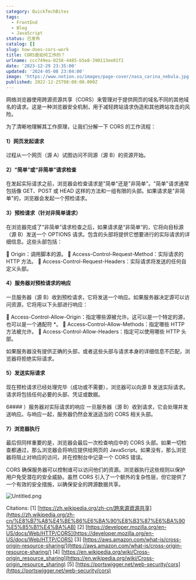 ```yaml
---
category: QuickTechBites
tags:
  - FrontEnd
  - Blog
  - JavaScript
status: 已发布
catalog: []
slug: how-does-cors-work
title: CORS是如何工作的？
urlname: ccc749ea-0258-4485-b5e8-390113ee81f2
date: '2023-12-29 23:35:00'
updated: '2024-05-08 23:04:00'
image: 'https://www.notion.so/images/page-cover/nasa_carina_nebula.jpg'
published: 2022-12-25T08:00:00.000Z
---
```


网络浏览器使用跨源资源共享（CORS）来管理对于提供网页的域名不同的其他域名的请求。这是一种浏览器安全机制，用于减轻跨站请求伪造和其他跨站攻击的风险。


为了清晰地理解其工作原理，让我们分解一下 CORS 的工作流程：


#### 1）网页发起请求
过程从一个网页（源 A）试图访问不同源（源 B）的资源开始。


#### 2）“简单”或“非简单”请求检查
在发起实际请求之前，浏览器会检查请求是"简单"还是"非简单"。"简单"请求通常包括像 GET、POST 或 HEAD 这样的方法和一组有限的头部。如果请求是"非简单"的，浏览器会发起一个预检请求。


#### 3）预检请求（针对非简单请求）
在浏览器完成了“非简单”请求检查之后，如果请求是“非简单”的，它将向目标源（源 B）发送一个 OPTIONS 请求。包含的头部将提供它想要进行的实际请求的详细信息。这些头部包括：


🔸 Origin：调用脚本的源。
🔸 Access-Control-Request-Method：实际请求的 HTTP 方法。
🔸 Access-Control-Request-Headers：实际请求将发送的任何自定义头部。


#### 4）服务器对预检请求的响应
一旦服务器（源 B）收到预检请求，它将发送一个响应。如果服务器决定源可以访问资源，它将用以下头部进行响应：


🔹 Access-Control-Allow-Origin：指定哪些源被允许。这可以是一个特定的源，也可以是一个通配符 *。
🔹 Access-Control-Allow-Methods：指定哪些 HTTP 方法被允许。
🔹 Access-Control-Allow-Headers：指定可以使用哪些 HTTP 头部。


如果服务器没有提供正确的头部，或者这些头部与请求本身的详细信息不匹配，浏览器将拒绝实际请求。


#### 5）发送实际请求
现在预检请求已经处理完毕（成功或不需要），浏览器可以向源 B 发送实际请求。请求将包括任何必要的头部、凭证或数据。


6#### ）服务器对实际请求的响应
一旦服务器（源 B）收到请求，它会处理并发送响应。与响应一起，服务器仍然会发送适当的 CORS 相关头部。


#### 7）浏览器执行
最后但同样重要的是，浏览器会最后一次检查响应中的 CORS 头部。如果一切检查都通过，那么浏览器会将响应提供给网页的 JavaScript。如果没有，那么浏览器将阻止对响应的访问，并在控制台中记录一个 CORS 错误。


CORS 确保服务器可以控制谁可以访问他们的资源。浏览器执行这些规则以保护用户免受潜在的安全威胁。虽然 CORS 引入了一个额外的复杂性层，但它提供了一个有效的安全措施，以确保安全的跨源数据共享。


![Untitled.png](https://prod-files-secure.s3.us-west-2.amazonaws.com/5d24fe63-e567-4804-86f9-9fdc62e13082/b3deb140-f22b-4520-bcee-759301567801/Untitled.png?X-Amz-Algorithm=AWS4-HMAC-SHA256&X-Amz-Content-Sha256=UNSIGNED-PAYLOAD&X-Amz-Credential=ASIAZI2LB466XE3GVGTL%2F20250322%2Fus-west-2%2Fs3%2Faws4_request&X-Amz-Date=20250322T053810Z&X-Amz-Expires=3600&X-Amz-Security-Token=IQoJb3JpZ2luX2VjEF0aCXVzLXdlc3QtMiJHMEUCIBlcoGad1r4wxaS63Vumetdfp%2BvL43PaLbYQEtoQm1EJAiEAhXGRrtmxnvluhMt4Z3EVdAmk6nvAG7V1pNXCFoX56EsqiAQItv%2F%2F%2F%2F%2F%2F%2F%2F%2F%2FARAAGgw2Mzc0MjMxODM4MDUiDDHfdFAMCB%2BfnXdqNCrcA%2BPKOOtQkxefDMAO5gT8sHLO9YtbARlNrnoYJFWJuHAF0jWBQLN%2FJHw4RS8FxkUuhJQINhXfPIUr8PxDaNc81WaxiXYy8bmU6U4awPlr4r%2BDsdl6nznGH0Jt8BJUUhiLDEyxfAZmY1o96x1UST5GsdW8uC53ajtm1vJs5xSaliulKRtxcGKeC%2Bb%2FKFjah6VEHrCFggvohGpos2KEZloFLk%2FNoxdISbOAMWWPy4W7PqsMaO9Uk4WVr1rnTJzCNeL0M1Sm54lGNVOB41gFvu2uHmyO5EtEpbBraokIVA9bJtQjWDc1tqeuxTulwxwTNPm1QxU0JnO7xgDeQLGyTTbTmV%2BGOZWj%2FXrtUpgYPLFxojphF%2FTpju1fU8Q7UiO3zFqCIKOIhRDaDg%2FageWqsCWF7HE3rnkQHym0%2FW2ZmwxqJcoce1ocs33NXci538RatphhdY61jzkU1BggBhmom5GxwpKDiMKpy3j9Rq9AlMjyocJbkro4UcsAs5X2Z8a%2FdnhIQ7Ns92X%2BQLwZftMDAAowICnqDrF0gbtg%2BdyOpdvXTjGSgrmwxQuHoXECqEIf0tYW6w5zV49irNBV%2BQjb8NqhfnCuOTL8x18VuFZt90t0rJJ3knaFhLGWa8T2KI0EMKaJ%2Bb4GOqUBbbtycssq1qzjy6GpjupEx%2BeZXgys%2BB%2FBNUr81%2F3IshADjdplqz40bs1swhHXlHm%2FgUUP761QRZmDy0udWT%2FgsZilFnkHeK%2Fz9Wm04Wm%2BcXkI5DQcjqVav7jexxhpATWNXbsXthJFtmuMPMQeZ6sXDpTVx6fLcbRol%2F2V7vq05tbYKchM%2Baa8sTlfDVtW06BeSv94yBHcC67CSQ0s6UKWt%2B5YwQZa&X-Amz-Signature=e27b88e159801cb984d6cc1f07e14bd031683fb610636f41e2b599255f811f90&X-Amz-SignedHeaders=host&x-id=GetObject)


Citations:
[1] [https://zh.wikipedia.org/zh-cn/跨來源資源共享](https://zh.wikipedia.org/zh-cn/%E8%B7%A8%E4%BE%86%E6%BA%90%E8%B3%87%E6%BA%90%E5%85%B1%E4%BA%AB)
[2] [https://developer.mozilla.org/en-US/docs/Web/HTTP/CORS](https://developer.mozilla.org/en-US/docs/Web/HTTP/CORS)
[3] [https://aws.amazon.com/what-is/cross-origin-resource-sharing/](https://aws.amazon.com/what-is/cross-origin-resource-sharing/)
[4] [https://en.wikipedia.org/wiki/Cross-origin_resource_sharing](https://en.wikipedia.org/wiki/Cross-origin_resource_sharing)
[5] [https://portswigger.net/web-security/cors](https://portswigger.net/web-security/cors)


